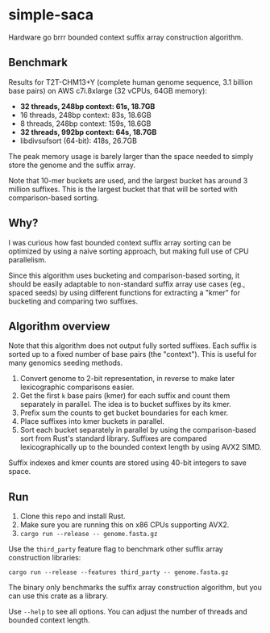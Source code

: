 # simple-saca
Hardware go brrr bounded context suffix array construction algorithm.

## Benchmark
Results for T2T-CHM13+Y (complete human genome sequence, 3.1 billion base pairs) on AWS c7i.8xlarge (32 vCPUs, 64GB memory):
* **32 threads, 248bp context: 61s, 18.7GB**
* 16 threads, 248bp context: 83s, 18.6GB
* 8 threads, 248bp context: 159s, 18.6GB
* **32 threads, 992bp context: 64s, 18.7GB**
* libdivsufsort (64-bit): 418s, 26.7GB

The peak memory usage is barely larger than the space needed to simply store the genome and the suffix array.

Note that 10-mer buckets are used, and the largest bucket has around 3 million suffixes. This is the largest bucket
that that will be sorted with comparison-based sorting.

## Why?
I was curious how fast bounded context suffix array sorting can be optimized by using a naive sorting approach,
but making full use of CPU parallelism.

Since this algorithm uses bucketing and comparison-based sorting, it should be easily adaptable to non-standard
suffix array use cases (eg., spaced seeds) by using different functions for extracting a "kmer" for bucketing and
comparing two suffixes.

## Algorithm overview
Note that this algorithm does not output fully sorted suffixes.
Each suffix is sorted up to a fixed number of base pairs (the "context").
This is useful for many genomics seeding methods.

1. Convert genome to 2-bit representation, in reverse to make later lexicographic comparisons easier.
2. Get the first `k` base pairs (kmer) for each suffix and count them separately in parallel.
The idea is to bucket suffixes by its kmer.
3. Prefix sum the counts to get bucket boundaries for each kmer.
4. Place suffixes into kmer buckets in parallel.
5. Sort each bucket separately in parallel by using the comparison-based sort from Rust's standard library.
Suffixes are compared lexicographically up to the bounded context length by using AVX2 SIMD.

Suffix indexes and kmer counts are stored using 40-bit integers to save space.

## Run
1. Clone this repo and install Rust.
2. Make sure you are running this on x86 CPUs supporting AVX2.
3. `cargo run --release -- genome.fasta.gz`

Use the `third_party` feature flag to benchmark other suffix array construction libraries:
```
cargo run --release --features third_party -- genome.fasta.gz
```

The binary only benchmarks the suffix array construction algorithm, but you can use this crate as a library.

Use `--help` to see all options. You can adjust the number of threads
and bounded context length.

